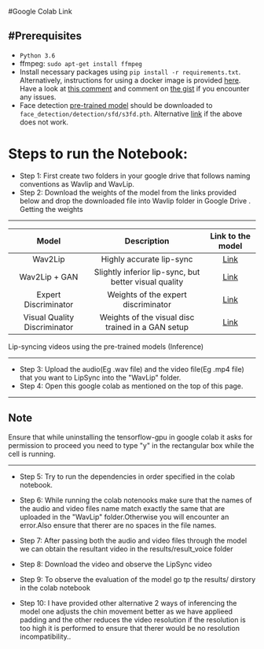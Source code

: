 #Google Colab Link


#Prerequisites
-------------
- `Python 3.6` 
- ffmpeg: `sudo apt-get install ffmpeg`
- Install necessary packages using `pip install -r requirements.txt`. Alternatively, instructions for using a docker image is provided [here](https://gist.github.com/xenogenesi/e62d3d13dadbc164124c830e9c453668). Have a look at [this comment](https://github.com/Rudrabha/Wav2Lip/issues/131#issuecomment-725478562) and comment on [the gist](https://gist.github.com/xenogenesi/e62d3d13dadbc164124c830e9c453668) if you encounter any issues. 
- Face detection [pre-trained model](https://www.adrianbulat.com/downloads/python-fan/s3fd-619a316812.pth) should be downloaded to `face_detection/detection/sfd/s3fd.pth`. Alternative [link](https://iiitaphyd-my.sharepoint.com/:u:/g/personal/prajwal_k_research_iiit_ac_in/EZsy6qWuivtDnANIG73iHjIBjMSoojcIV0NULXV-yiuiIg?e=qTasa8) if the above does not work.




# Steps to run the Notebook:


 - Step 1: First create two folders in your google drive that follows naming conventions as Wavlip and WavLip.
 - Step 2: Download the weights of the model from the links provided below and drop the downloaded file into Wavlip folder in Google Drive .
Getting the weights

----------

| Model  | Description |  Link to the model | 
| :-------------: | :---------------: | :---------------: |
| Wav2Lip  | Highly accurate lip-sync | [Link](https://iiitaphyd-my.sharepoint.com/:u:/g/personal/radrabha_m_research_iiit_ac_in/Eb3LEzbfuKlJiR600lQWRxgBIY27JZg80f7V9jtMfbNDaQ?e=TBFBVW)  |
| Wav2Lip + GAN  | Slightly inferior lip-sync, but better visual quality | [Link](https://iiitaphyd-my.sharepoint.com/:u:/g/personal/radrabha_m_research_iiit_ac_in/EdjI7bZlgApMqsVoEUUXpLsBxqXbn5z8VTmoxp55YNDcIA?e=n9ljGW) |
| Expert Discriminator  | Weights of the expert discriminator | [Link](https://iiitaphyd-my.sharepoint.com/:u:/g/personal/radrabha_m_research_iiit_ac_in/EQRvmiZg-HRAjvI6zqN9eTEBP74KefynCwPWVmF57l-AYA?e=ZRPHKP) |
| Visual Quality Discriminator  | Weights of the visual disc trained in a GAN setup | [Link](https://iiitaphyd-my.sharepoint.com/:u:/g/personal/radrabha_m_research_iiit_ac_in/EQVqH88dTm1HjlK11eNba5gBbn15WMS0B0EZbDBttqrqkg?e=ic0ljo) |

Lip-syncing videos using the pre-trained models (Inference)

----------

 - Step 3: Upload the audio(Eg .wav file) and the video file(Eg  .mp4 file) that you want to LipSync into the "WavLip" folder.  
 - Step 4: Open this google colab as mentioned on the top of this page.

--------
**Note**
--------
Ensure that while uninstalling the tensorflow-gpu in google colab it asks for permission to proceed you need to type "y" in the rectangular box while the cell is running.

---------

 - Step 5: Try to run the dependencies in order specified in the colab notebook.
 - Step 6: While running the colab notenooks make sure that the names of the audio and video files name match exactly the same that are uploaded in the "WavLip" folder.Otherwise you will encounter an error.Also ensure that therer are no spaces in the file names.

 - Step 7: After passing both the audio and video files through the model we can obtain the resultant video in the results/result_voice folder
 - Step 8: Download the video and observe the LipSync video
 - Step 9: To observe the evaluation of the model go tp the results/ dirstory in the colab notebook
 - Step 10: I have provided other alternative 2 ways of inferencing the model one adjusts the chin movement better as we have applieed padding and the other reduces the video resolution if the resolution is too high it is performed to ensure that therer would be no resolution incompatibility..
 

